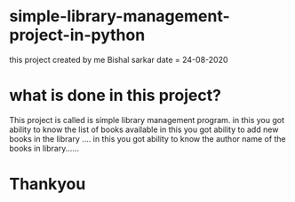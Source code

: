 # simple-library-management-project-in-python
this project created by me Bishal sarkar
date = 24-08-2020
# what is done in this project?
This project is called is simple library management program.
in this you got ability to know the list of books available
in this you got ability to add new books in the library ....
in this you got ability to know the author name of the books in library......

# Thankyou
